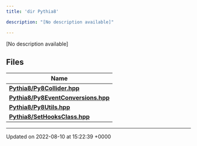 ```yaml
---
title: 'dir Pythia8'

description: "[No description available]"

---
```







[No description available]

## Files

| Name           |
| -------------- |
| **[Pythia8/Py8Collider.hpp](/documentation/code/gambit_2.2/files/py8collider_8hpp/#file-py8collider.hpp)**  |
| **[Pythia8/Py8EventConversions.hpp](/documentation/code/gambit_2.2/files/py8eventconversions_8hpp/#file-py8eventconversions.hpp)**  |
| **[Pythia8/Py8Utils.hpp](/documentation/code/gambit_2.2/files/py8utils_8hpp/#file-py8utils.hpp)**  |
| **[Pythia8/SetHooksClass.hpp](/documentation/code/gambit_2.2/files/sethooksclass_8hpp/#file-sethooksclass.hpp)**  |






-------------------------------

Updated on 2022-08-10 at 15:22:39 +0000
